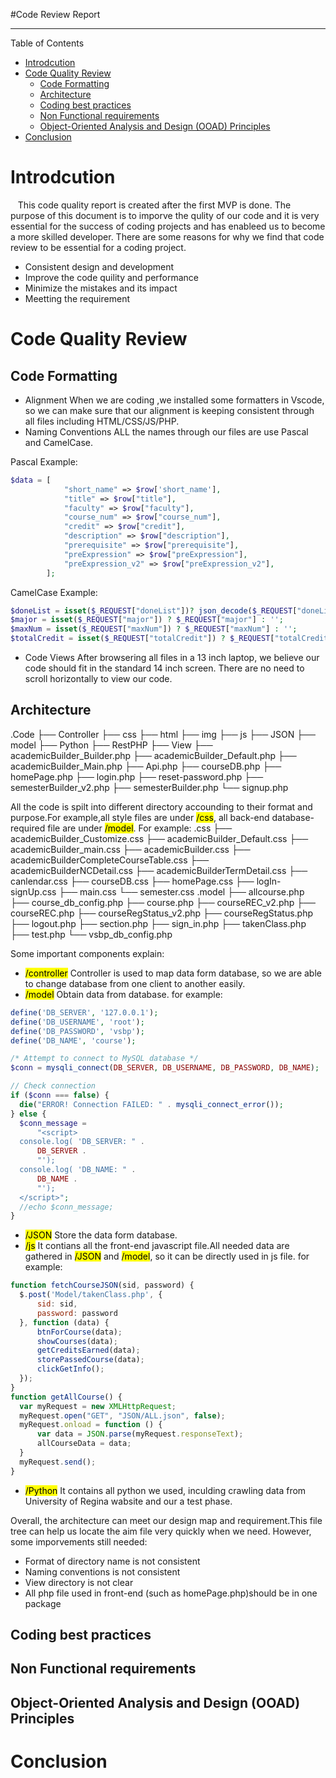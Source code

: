 #Code Review Report
***
Table of Contents
  
- [Introdcution](#introdcution)
- [Code Quality Review](#code-quality-review)
  - [Code Formatting](#code-formatting)
  - [Architecture](#architecture)
  - [Coding best practices](#coding-best-practices)
  - [Non Functional requirements](#non-functional-requirements)
  - [Object-Oriented Analysis and Design (OOAD) Principles](#object-oriented-analysis-and-design-ooad-principles)
- [Conclusion](#conclusion)

  

# Introdcution
&nbsp;&nbsp; This code quality report is created after the first MVP is done. The purpose of this document is to imporve the qulity of our code and it is very essential for the success of coding projects and has enableed us to become a more skilled developer.
There are some reasons for why we find that code review to be essential for a coding project.
- Consistent design and development
- Improve the code quility and performance
- Minimize the mistakes and its impact
- Meetting the requirement
# Code Quality Review
## Code Formatting
* Alignment
  When we are coding ,we installed some formatters in Vscode, so we can make sure that our alignment is keeping consistent through all files including HTML/CSS/JS/PHP.
* Naming Conventions
  ALL the names through our files are use Pascal and CamelCase.

Pascal Example:
``` php
$data = [
            "short_name" => $row['short_name'],
            "title" => $row["title"],
            "faculty" => $row["faculty"],
            "course_num" => $row["course_num"],
            "credit" => $row["credit"],
            "description" => $row["description"],
            "prerequisite" => $row["prerequisite"],
            "preExpression" => $row["preExpression"],
            "preExpression_v2" => $row["preExpression_v2"],
        ];
```
CamelCase Example:
```php
$doneList = isset($_REQUEST["doneList"])? json_decode($_REQUEST["doneList"], true): '';
$major = isset($_REQUEST["major"]) ? $_REQUEST["major"] : '';
$maxNum = isset($_REQUEST["maxNum"]) ? $_REQUEST["maxNum"] : '';
$totalCredit = isset($_REQUEST["totalCredit"]) ? $_REQUEST["totalCredit"] : '';
```
* Code Views
  After browsering all files in a 13 inch laptop, we believe our code should fit in the standard 14 inch screen. There are no need to scroll horizontally to view our code. 
## Architecture
.Code
├── Controller
├── css
├── html
├── img
├── js
├── JSON
├── model
├── Python
├── RestPHP
├── View
├── academicBuilder_Builder.php
├── academicBuilder_Default.php
├── academicBuilder_Main.php
├── Api.php
├── courseDB.php
├── homePage.php
├── login.php
├── reset-password.php
├── semesterBuilder_v2.php
├── semesterBuilder.php
└── signup.php

All the code is spilt into different directory accounding to their format and purpose.For example,all style files are under <mark>/css</mark>, all back-end database-required file are under <mark>/model</mark>.
For example:
.css
├── academicBuilder_Customize.css
├── academicBuilder_Default.css
├── academicBuilder_main.css
├── academicBuilder.css
├── academicBuilderCompleteCourseTable.css
├── academicBuilderNCDetail.css
├── academicBuilderTermDetail.css
├── canlendar.css
├── courseDB.css
├── homePage.css
├── logIn-signUp.css
├── main.css
└── semester.css
.model
├── allcourse.php
├── course_db_config.php
├── course.php
├── courseREC_v2.php
├── courseREC.php
├── courseRegStatus_v2.php
├── courseRegStatus.php
├── logout.php
├── section.php
├── sign_in.php
├── takenClass.php
├── test.php
└── vsbp_db_config.php

Some important components explain:
* <mark>/controller</mark>
  Controller is used to map data form database, so we are able to change database from one client to another easily.
*  <mark>/model</mark>
  Obtain data from database.
  for example:
  ```php
  define('DB_SERVER', '127.0.0.1');
define('DB_USERNAME', 'root');
define('DB_PASSWORD', 'vsbp');
define('DB_NAME', 'course');

/* Attempt to connect to MySQL database */
$conn = mysqli_connect(DB_SERVER, DB_USERNAME, DB_PASSWORD, DB_NAME);

// Check connection
if ($conn === false) {
    die("ERROR! Connection FAILED: " . mysqli_connect_error());
} else {
    $conn_message =
        "<script>
    console.log( 'DB_SERVER: " .
        DB_SERVER .
        "');
    console.log( 'DB_NAME: " .
        DB_NAME .
        "');
    </script>";
    //echo $conn_message;
}
  ```
*  <mark>/JSON</mark>
  Store the data form database.
 *  <mark>/js</mark>
  It contians all the front-end javascript file.All needed data are gathered in <mark>/JSON</mark> and <mark>/model</mark>, so it can be directly used in js file.
  for example:
  ```javaScript
  function fetchCourseJSON(sid, password) {
    $.post('Model/takenClass.php', {
        sid: sid,
        password: password
    }, function (data) {
        btnForCourse(data);
        showCourses(data);
        getCreditsEarned(data);
        storePassedCourse(data);
        clickGetInfo();
    });
}
function getAllCourse() {
    var myRequest = new XMLHttpRequest;
    myRequest.open("GET", "JSON/ALL.json", false);
    myRequest.onload = function () {
        var data = JSON.parse(myRequest.responseText);
        allCourseData = data;
    }
    myRequest.send();
}
  ```
*  <mark>/Python</mark>
   It contains all python we used, inculding crawling data from University of Regina wabsite and our a test phase.



Overall, the architecture can meet our design map and requirement.This file tree can help us locate the aim file very quickly when we need. However, some imporvements still needed:
* Format of directory name is not consistent
* Naming conventions is not consistent
* View directory is not clear
* All php file used in front-end (such as homePage.php)should be in one package
## Coding best practices
###
## Non Functional requirements
## Object-Oriented Analysis and Design (OOAD) Principles
# Conclusion
